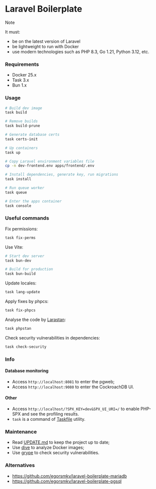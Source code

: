 # Laravel Boilerplate

> [!NOTE]
> It must:
> - be on the latest version of Laravel
> - be lightweight to run with Docker
> - use modern technologies such as PHP 8.3, Go 1.21, Python 3.12, etc.

### Requirements

- Docker 25.x
- Task 3.x
- Bun 1.x

### Usage

```bash
# Build dev image
task build

# Remove builds
task build-prune

# Generate database certs
task certs-init

# Up containers
task up

# Copy Laravel environment variables file
cp -n dev-frontend.env apps/frontend/.env

# Install dependencies, generate key, run migrations
task install

# Run queue worker
task queue

# Enter the apps container
task console
```

### Useful commands

Fix permissions:

```bash
task fix-perms
```

Use Vite:

```bash
# Start dev server
task bun-dev

# Build for production
task bun-build
```

Update locales:

```bash
task lang-update
```

Apply fixes by phpcs:

```bash
task fix-phpcs
```

Analyse the code by [Larastan](https://github.com/larastan/larastan):

```bash
task phpstan
```

Check security vulnerabilities in dependencies:

```bash
task check-security
```

### Info

#### Database monitoring

- Access `http://localhost:8081` to enter the pgweb;
- Access `http://localhost:9080` to enter the CockroachDB UI.

#### Other

- Access `http://localhost/?SPX_KEY=dev&SPX_UI_URI=/` to enable PHP-SPX and see the profiling results.
- `task` is a command of [Taskfile](https://taskfile.dev) utility.

### Maintenance

- Read [UPDATE.md](https://github.com/egorsmkv/laravel-boilerplate/blob/main/UPDATE.md) to keep the project up to date;
- Use [dive](https://github.com/wagoodman/dive) to analyze Docker images;
- Use [grype](https://github.com/anchore/grype) to check security vulnerabilities.

### Alternatives

- https://github.com/egorsmkv/laravel-boilerplate-mariadb
- https://github.com/egorsmkv/laravel-boilerplate-pgsql
